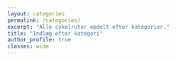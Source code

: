 ```yaml
---
layout: categories
permalink: /categories/
excerpt: "Alle cykelruter opdelt efter kategorier."
title: "Indlæg efter kategori"
author_profile: true
classes: wide
---
```


